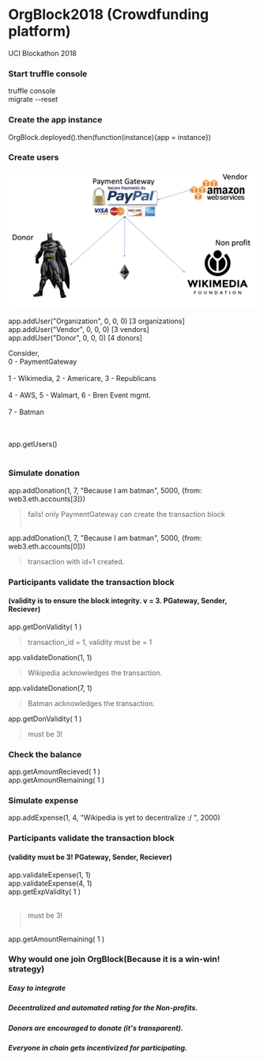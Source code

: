 # OrgBlock2018 (Crowdfunding platform)
UCI Blockathon 2018

### Start truffle console
truffle console
<br />
migrate --reset
### Create the app instance
OrgBlock.deployed().then(function(instance){app = instance})
### Create users

![Alt text](https://github.com/hard-fault/OrgBlock2018/blob/master/image.png)

app.addUser("Organization", 0, 0, 0)<t/> [3 organizations]<br />
app.addUser("Vendor", 0, 0, 0)<t/> [3 vendors]<br />
app.addUser("Donor", 0, 0, 0)<t/>  [4 donors]<br />




Consider,<br />
0 - PaymentGateway <br /><br />
1 - Wikimedia,     2 - Americare,     3 - Republicans<br /><br />
4 - AWS,     5 - Walmart,    6 - Bren Event mgmt.<br /><br />
7 - Batman <br />

<br /><br />
app.getUsers()
<br /><br />


### Simulate donation
app.addDonation(1, 7,  "Because I am batman", 5000, {from: web3.eth.accounts[3]})<br />
> fails! only PaymentGateway can create the transaction block<br /><br />

app.addDonation(1, 7,  "Because I am batman", 5000, {from: web3.eth.accounts[0]}) <br />
> transaction with id=1 created.<br />

### Participants validate the transaction block 
#### (validity is to ensure the block integrity. v = 3.  PGateway, Sender, Reciever)
app.getDonValidity( 1 )  <br />
> transaction_id = 1, validity must be = 1<br />

app.validateDonation(1, 1)  <br />
> Wikipedia acknowledges the transaction.<br />


app.validateDonation(7, 1)<br />
> Batman acknowledges the transaction.<br />

app.getDonValidity( 1 )<br />
> must be 3!<br />

### Check the balance
app.getAmountRecieved( 1 )<br />
app.getAmountRemaining( 1 )<br />

### Simulate expense
app.addExpense(1, 4, "Wikipedia is yet to decentralize :/ ", 2000)<br />


### Participants validate the transaction block 
#### (validity must be 3! PGateway, Sender, Reciever)
app.validateExpense(1, 1)<br />
app.validateExpense(4, 1)<br />
app.getExpValidity( 1 )<br /><br />
> must be 3!<br /><br />

app.getAmountRemaining( 1 )<br />


### Why would one join OrgBlock(Because it is a win-win! strategy)
##### Easy to integrate
##### Decentralized and automated rating for the Non-profits.
##### Donors are encouraged to donate (it's transparent).
##### Everyone in chain gets incentivized for participating.





